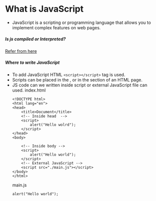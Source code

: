 # What is JavaScript
* JavaScript is a scripting or programming language that allows you to implement complex features on web pages.

##### Is js compiled or Interpreted?
[Refer from here](https://hacks.mozilla.org/2017/02/a-crash-course-in-just-in-time-jit-compilers/)

##### Where to write JavaScript
* To add JavaScript HTML ```<script></script>``` tag is used.
* Scripts can be placed in the <body>, or in the <head> section of an HTML page.
* JS code can we written inside script or external JavaScript file can used.
    index.html
    ```
    <!DOCTYPE html>
    <html lang="en">
    <head>
        <title>Document</title>
        <!-- Inside head  -->
        <script>
            alert("Hello wolrd");
        </script>
    </head>
    <body>

        <!-- Inside body -->
        <script>
            alert("Hello world");
        </script>
        <!-- External JavaScript -->
        <script src="./main.js"></script>
    </body>
    </html>
    ```
    main.js
    ```
    alert("Hello world");
    ```

